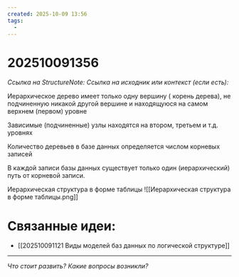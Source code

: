 ```yaml
---
created: 2025-10-09 13:56
tags:
  -
---
```

# 202510091356
*Ссылка на StructureNote:*
*Ссылка на исходник или контекст (если есть):* 

Иерархическое дерево имеет только одну вершину ( корень дерева), не подчиненную никакой другой вершине и находящуюся на самом верхнем (первом) уровне

Зависимые (подчиненные) узлы находятся на втором, третьем и т.д. уровнях

Количество деревьев в базе данных определяется числом корневых записей

В каждой записи базы данных существует только один (иерархический) путь от корневой записи.

Иерархическая структура в форме таблицы
![[Иерархическая структура в форме таблицы.png]]
# Связанные идеи:
* [[202510091121 Виды моделей баз данных по логической структуре]]
---

*Что стоит развить? Какие вопросы возникли?*